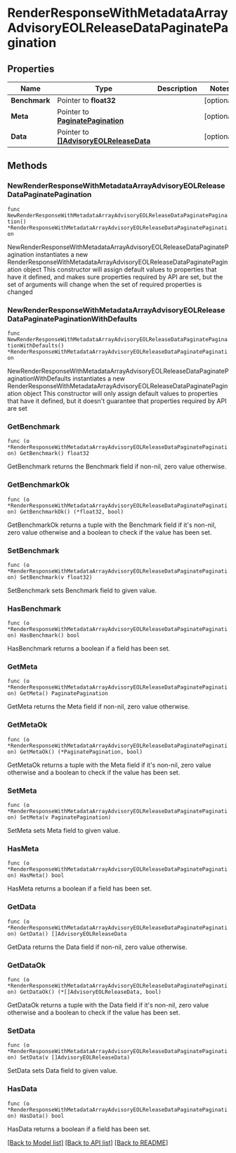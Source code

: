 # RenderResponseWithMetadataArrayAdvisoryEOLReleaseDataPaginatePagination

## Properties

Name | Type | Description | Notes
------------ | ------------- | ------------- | -------------
**Benchmark** | Pointer to **float32** |  | [optional] 
**Meta** | Pointer to [**PaginatePagination**](PaginatePagination.md) |  | [optional] 
**Data** | Pointer to [**[]AdvisoryEOLReleaseData**](AdvisoryEOLReleaseData.md) |  | [optional] 

## Methods

### NewRenderResponseWithMetadataArrayAdvisoryEOLReleaseDataPaginatePagination

`func NewRenderResponseWithMetadataArrayAdvisoryEOLReleaseDataPaginatePagination() *RenderResponseWithMetadataArrayAdvisoryEOLReleaseDataPaginatePagination`

NewRenderResponseWithMetadataArrayAdvisoryEOLReleaseDataPaginatePagination instantiates a new RenderResponseWithMetadataArrayAdvisoryEOLReleaseDataPaginatePagination object
This constructor will assign default values to properties that have it defined,
and makes sure properties required by API are set, but the set of arguments
will change when the set of required properties is changed

### NewRenderResponseWithMetadataArrayAdvisoryEOLReleaseDataPaginatePaginationWithDefaults

`func NewRenderResponseWithMetadataArrayAdvisoryEOLReleaseDataPaginatePaginationWithDefaults() *RenderResponseWithMetadataArrayAdvisoryEOLReleaseDataPaginatePagination`

NewRenderResponseWithMetadataArrayAdvisoryEOLReleaseDataPaginatePaginationWithDefaults instantiates a new RenderResponseWithMetadataArrayAdvisoryEOLReleaseDataPaginatePagination object
This constructor will only assign default values to properties that have it defined,
but it doesn't guarantee that properties required by API are set

### GetBenchmark

`func (o *RenderResponseWithMetadataArrayAdvisoryEOLReleaseDataPaginatePagination) GetBenchmark() float32`

GetBenchmark returns the Benchmark field if non-nil, zero value otherwise.

### GetBenchmarkOk

`func (o *RenderResponseWithMetadataArrayAdvisoryEOLReleaseDataPaginatePagination) GetBenchmarkOk() (*float32, bool)`

GetBenchmarkOk returns a tuple with the Benchmark field if it's non-nil, zero value otherwise
and a boolean to check if the value has been set.

### SetBenchmark

`func (o *RenderResponseWithMetadataArrayAdvisoryEOLReleaseDataPaginatePagination) SetBenchmark(v float32)`

SetBenchmark sets Benchmark field to given value.

### HasBenchmark

`func (o *RenderResponseWithMetadataArrayAdvisoryEOLReleaseDataPaginatePagination) HasBenchmark() bool`

HasBenchmark returns a boolean if a field has been set.

### GetMeta

`func (o *RenderResponseWithMetadataArrayAdvisoryEOLReleaseDataPaginatePagination) GetMeta() PaginatePagination`

GetMeta returns the Meta field if non-nil, zero value otherwise.

### GetMetaOk

`func (o *RenderResponseWithMetadataArrayAdvisoryEOLReleaseDataPaginatePagination) GetMetaOk() (*PaginatePagination, bool)`

GetMetaOk returns a tuple with the Meta field if it's non-nil, zero value otherwise
and a boolean to check if the value has been set.

### SetMeta

`func (o *RenderResponseWithMetadataArrayAdvisoryEOLReleaseDataPaginatePagination) SetMeta(v PaginatePagination)`

SetMeta sets Meta field to given value.

### HasMeta

`func (o *RenderResponseWithMetadataArrayAdvisoryEOLReleaseDataPaginatePagination) HasMeta() bool`

HasMeta returns a boolean if a field has been set.

### GetData

`func (o *RenderResponseWithMetadataArrayAdvisoryEOLReleaseDataPaginatePagination) GetData() []AdvisoryEOLReleaseData`

GetData returns the Data field if non-nil, zero value otherwise.

### GetDataOk

`func (o *RenderResponseWithMetadataArrayAdvisoryEOLReleaseDataPaginatePagination) GetDataOk() (*[]AdvisoryEOLReleaseData, bool)`

GetDataOk returns a tuple with the Data field if it's non-nil, zero value otherwise
and a boolean to check if the value has been set.

### SetData

`func (o *RenderResponseWithMetadataArrayAdvisoryEOLReleaseDataPaginatePagination) SetData(v []AdvisoryEOLReleaseData)`

SetData sets Data field to given value.

### HasData

`func (o *RenderResponseWithMetadataArrayAdvisoryEOLReleaseDataPaginatePagination) HasData() bool`

HasData returns a boolean if a field has been set.


[[Back to Model list]](../README.md#documentation-for-models) [[Back to API list]](../README.md#documentation-for-api-endpoints) [[Back to README]](../README.md)


